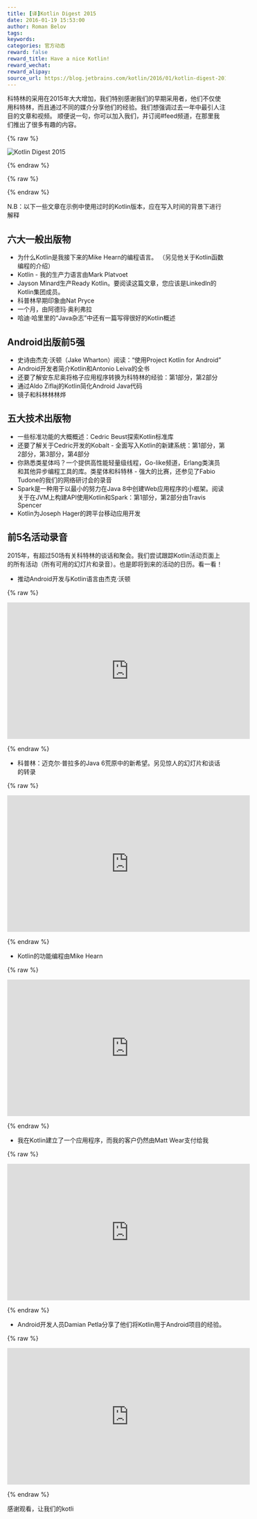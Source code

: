 ```yaml
---
title: [译]Kotlin Digest 2015
date: 2016-01-19 15:53:00
author: Roman Belov
tags:
keywords:
categories: 官方动态
reward: false
reward_title: Have a nice Kotlin!
reward_wechat:
reward_alipay:
source_url: https://blog.jetbrains.com/kotlin/2016/01/kotlin-digest-2015/
---
```


科特林的采用在2015年大大增加，我们特别感谢我们的早期采用者，他们不仅使用科特林，而且通过不同的媒介分享他们的经验。我们想强调过去一年中最引人注目的文章和视频。
顺便说一句，你可以加入我们，并订阅#feed频道，在那里我们推出了很多有趣的内容。

{% raw %}
<p><img alt="Kotlin Digest 2015" class="alignnone size-full wp-image-3501" data-recalc-dims="1" src="https://i0.wp.com/blog.jetbrains.com/kotlin/files/2016/01/Digest-2015-Cover.png?resize=640%2C320&amp;ssl=1"/></p>
{% endraw %}


{% raw %}
<p><span id="more-3400"></span></p>
{% endraw %}

N.B：以下一些文章在示例中使用过时的Kotlin版本，应在写入时间的背景下进行解释
## 六大一般出版物


* 为什么Kotlin是我接下来的Mike Hearn的编程语言。 （另见他关于Kotlin函数编程的介绍）
* Kotlin  - 我的生产力语言由Mark Platvoet
* Jayson Minard生产Ready Kotlin。要阅读这篇文章，您应该是LinkedIn的Kotlin集团成员。
* 科普林早期印象由Nat Pryce
* 一个月，由阿德玛·奥利弗拉
* 哈迪·哈里里的“Java杂志”中还有一篇写得很好的Kotlin概述

## Android出版前5强


* 史诗由杰克·沃顿（Jake Wharton）阅读：“使用Project Kotlin for Android”
* Android开发者简介Kotlin和Antonio Leiva的全书
* 还要了解安东尼奥将格子应用程序转换为科特林的经验：第1部分，第2部分
* 通过Aldo Ziflaj的Kotlin简化Android Java代码
* 镜子和科林林林烨

## 五大技术出版物


* 一些标准功能的大概概述：Cedric Beust探索Kotlin标准库
* 还要了解关于Cedric开发的Kobalt  - 全面写入Kotlin的新建系统：第1部分，第2部分，第3部分，第4部分
* 你熟悉类星体吗？一个提供高性能轻量级线程，Go-like频道，Erlang类演员和其他异步编程工具的库。类星体和科特林 - 强大的比赛，还参见了Fabio Tudone的我们的网络研讨会的录音
* Spark是一种用于以最小的努力在Java 8中创建Web应用程序的小框架。阅读关于在JVM上构建API使用Kotlin和Spark：第1部分，第2部分由Travis Spencer
* Kotlin为Joseph Hager的跨平台移动应用开发

## 前5名活动录音

2015年，有超过50场有关科特林的谈话和聚会。我们尝试跟踪Kotlin活动页面上的所有活动（所有可用的幻灯片和录音）。也是即将到来的活动的日历。看一看！

* 推动Android开发与Kotlin语言由杰克·沃顿


{% raw %}
<p><iframe allowfullscreen="allowfullscreen" frameborder="0" height="315" mozallowfullscreen="mozallowfullscreen" src="https://player.vimeo.com/video/144877458" webkitallowfullscreen="webkitallowfullscreen" width="560"></iframe></p>
{% endraw %}


* 科普林：迈克尔·普拉多的Java 6荒原中的新希望。另见惊人的幻灯片和谈话的转录


{% raw %}
<p><iframe allowfullscreen="allowfullscreen" frameborder="0" height="315" src="https://www.youtube.com/embed/0BiPmgk3nyw" width="560"></iframe></p>
{% endraw %}


* Kotlin的功能编程由Mike Hearn


{% raw %}
<p><iframe allowfullscreen="allowfullscreen" frameborder="0" height="315" src="https://www.youtube.com/embed/AhA-Q7MOre0" width="560"></iframe></p>
{% endraw %}


* 我在Kotlin建立了一个应用程序，而我的客户仍然由Matt Wear支付给我


{% raw %}
<p><iframe allowfullscreen="allowfullscreen" frameborder="0" height="315" src="https://www.youtube.com/embed/d7BiXy3Qdt8" width="560"></iframe></p>
{% endraw %}


* Android开发人员Damian Petla分享了他们将Kotlin用于Android项目的经验。


{% raw %}
<p><iframe allowfullscreen="allowfullscreen" frameborder="0" height="315" src="https://www.youtube.com/embed/011AL3Z6VmM" width="560"></iframe></p>
{% endraw %}

感谢观看，让我们的kotli
